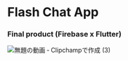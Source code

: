# Flash Chat App
### Final product (Firebase x Flutter)
![無題の動画 ‐ Clipchampで作成 (3)](https://github.com/user-attachments/assets/5e749f1b-7ce7-4d77-84fe-f72b2dd8a89a)
